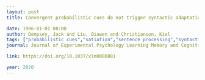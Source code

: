 ```yaml
---
layout: post
title: Convergent probabilistic cues do not trigger syntactic adaptation - Evidence from self-paced reading

date: 1996-01-01 00:00
author: Dempsey, Jack and Liu, Qiawen and Christianson, Kiel
tags: ["probabilistic cues","satiation","sentence processing","syntactic adaptation","syntactic parsing"]
journal: Journal of Experimental Psychology Learning Memory and Cognition

link: https://doi.org/10.1037/xlm0000881

year: 2020
---
```



